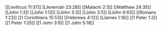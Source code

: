 [[Leviticus 11:37]]
[[Jeremiah 23:28]]
[[Malachi 2:3]]
[[Matthew 24:35]]
[[John 1:3]]
[[John 1:13]]
[[John 3:3]]
[[John 3:5]]
[[John 6:63]]
[[Romans 1:23]]
[[1 Corinthians 15:53]]
[[Hebrews 4:12]]
[[James 1:18]]
[[1 Peter 1:3]]
[[1 Peter 1:25]]
[[1 John 3:9]]
[[1 John 5:18]]
